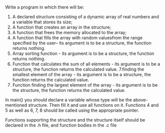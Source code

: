 Write a program in which there will be:
1. A declared structure consisting of a dynamic array of real numbers and a variable that stores its size; 
2. A function that creates an array in the structure; 
3. A function that frees the memory allocated to the array; 
4. A function that fills the array with random valuesfrom the range specified by the user– its argument is to be a structure, the function returns nothing. 
5. Array sorting function - its argument is to be a structure, the function returns nothing. 
6. Function that calculates the sum of all elements - its argument is to be a structure, the function returns the calculated value. 
7.finding the smallest element of the array - its argument is to be a structure, the function returns the calculated value. 
8. Function finding the largest element of the array - its argument is to be the structure, the function returns the calculated value. 

In main() you should declare a variable whose type will be the above-mentioned structure. Then fill it and use all functions on it. Functions 4 and 5 as well as 6, 7, 8 should be called using the appropriate pointer. 

Functions supporting the structure and the structure itself should be declared in the .h file, and function bodies in the .c file
